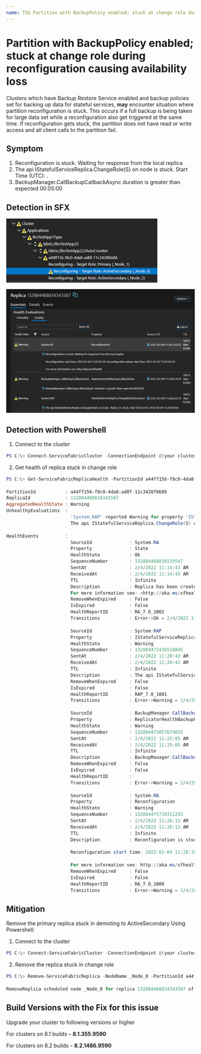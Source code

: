 ```yaml
---
name: TSG Partition with BackupPolicy enabled; stuck at change role during reconfiguration causing availability loss
---
```

# Partition with BackupPolicy enabled; stuck at change role during reconfiguration causing availability loss

Clusters which have Backup Restore Service enabled and backup policies set for backing up data for stateful services, **may** encounter situation where partition reconfiguration is stuck. This occurs if a full backup is being taken for large data set while a reconfiguration also get triggered at the same time. If reconfiguration gets stuck, the partition does not have read or write access and all client calls to the partition fail.

## Symptom

1. Reconfiguration is stuck. Waiting for response from the local replica
2. The api IStatefulServiceReplica.ChangeRole(S) on node <nodename> is stuck. Start Time (UTC): <change role start time>.
3. BackupManager.CallBackupCallbackAsync duration is greater than expected 00:05:00

## Detection in SFX

![Reconfiguration Stuck](../media/BRS/ReconfigStuck.png)

![Backup Callback Stuck health warning](../media/BRS/BackupCallbackStuck.png)

## Detection with Powershell

1. Connect to the cluster

```powershell
PS C:\> Connect-ServiceFabricCluster -ConnectionEndpoint @(your cluster endpoint') -X509Credential -FindType FindByThumbprint -FindValue your cert thumbprint -StoreLocation CurrentUser -StoreName 'MY' -ServerCommonName @(your server cert commonname)
```

2. Get health of replica stuck in change role

```powershell
PS C:\> Get-ServiceFabricReplicaHealth -PartitionId a44ff156-f8c0-4da8-ad0f-11c3428f6686 -ReplicaOrInstanceId 132884468834343587`

PartitionId           : a44ff156-f8c0-4da8-ad0f-11c3428f6686
ReplicaId             : 132884468834343587
AggregatedHealthState : Warning
UnhealthyEvaluations  :
                        'System.RAP' reported Warning for property 'IStatefulServiceReplica.ChangeRole(S)Duration'.
                        The api IStatefulServiceReplica.ChangeRole(S) on node _Node_0 is stuck. Start Time (UTC): 2022-02-04 11:20:18.656.

HealthEvents          :
                        SourceId              : System.RA
                        Property              : State
                        HealthState           : Ok
                        SequenceNumber        : 132884468836533547
                        SentAt                : 2/4/2022 11:14:43 AM
                        ReceivedAt            : 2/4/2022 11:14:43 AM
                        TTL                   : Infinite
                        Description           : Replica has been created on_Node_0.
                        For more information see: <http://aka.ms/sfhealth>
                        RemoveWhenExpired     : False
                        IsExpired             : False
                        HealthReportID        : RA_7.0_1002
                        Transitions           : Error->Ok = 2/4/2022 11:14:43 AM, LastWarning = 1/1/0001 12:00:00 AM

                        SourceId              : System.RAP
                        Property              : IStatefulServiceReplica.ChangeRole(S)Duration
                        HealthState           : Warning
                        SequenceNumber        : 132884472436518845
                        SentAt                : 2/4/2022 11:20:43 AM
                        ReceivedAt            : 2/4/2022 11:20:43 AM
                        TTL                   : Infinite
                        Description           : The api IStatefulServiceReplica.ChangeRole(S) on node _Node_0 is stuck. Start Time (UTC): 2022-02-04 11:20:18.656.
                        RemoveWhenExpired     : False
                        IsExpired             : False
                        HealthReportID        : RAP_7.0_1001
                        Transitions           : Error->Warning = 2/4/2022 11:20:43 AM, LastOk = 1/1/0001 12:00:00 AM
                        
                        SourceId              : BackupManager.CallBackupCallbackAsync
                        Property              : ReplicatorHealthBackupCallbackSlow
                        HealthState           : Warning
                        SequenceNumber        : 132884475057674055
                        SentAt                : 2/4/2022 11:25:05 AM
                        ReceivedAt            : 2/4/2022 11:25:05 AM
                        TTL                   : Infinite
                        Description           : BackupManager.CallBackupCallbackAsync duration is greater than expected 00:05:00
                        RemoveWhenExpired     : False
                        IsExpired             : False
                        HealthReportID        : 
                        Transitions           : Error->Warning = 2/4/2022 11:25:05 AM, LastOk = 1/1/0001 12:00:00 AM
                        
                        SourceId              : System.RA
                        Property              : Reconfiguration
                        HealthState           : Warning
                        SequenceNumber        : 132884475730311255
                        SentAt                : 2/4/2022 11:26:13 AM
                        ReceivedAt            : 2/4/2022 11:26:13 AM
                        TTL                   : Infinite
                        Description           : Reconfiguration is stuck. Waiting for response from the local replica
                        
                        Reconfiguration start time: 2022-02-04 11:20:18.510. Reconfiguration phase start time: 2022-02-04 11:20:18.510.
                        
                        For more information see: http://aka.ms/sfhealth
                        RemoveWhenExpired     : False
                        IsExpired             : False
                        HealthReportID        : RA_7.0_1000
                        Transitions           : Error->Warning = 2/4/2022 11:26:13 AM, LastOk = 1/1/0001 12:00:00 AM 
```

## Mitigation

Remove the primary replica stuck in demoting to ActiveSecondary
Using Powershell:

1. Connect to the cluster

```powershell
PS C:\> Connect-ServiceFabricCluster -ConnectionEndpoint @(your cluster endpoint') -X509Credential -FindType FindByThumbprint -FindValue your cert thumbprint -StoreLocation CurrentUser -StoreName 'MY' -ServerCommonName @(your server cert commonname)
```

2. Remove the replica stuck in change role

```powershell
PS C:\> Remove-ServiceFabricReplica -NodeName _Node_0 -PartitionId a44ff156-f8c0-4da8-ad0f-11c3428f6686 -ReplicaOrInstanceId 132884468834343587 -ForceRemove

RemoveReplica scheduled node _Node_0 for replica 132884468834343587 of partition a44ff156-f8c0-4da8-ad0f-11c3428f6686.
```

## Build Versions with the Fix for this issue

Upgrade your cluster to following versions or higher

For clusters on 8.1 builds – **8.1.355.9590**

For clusters on 8.2 builds – **8.2.1486.9590**
